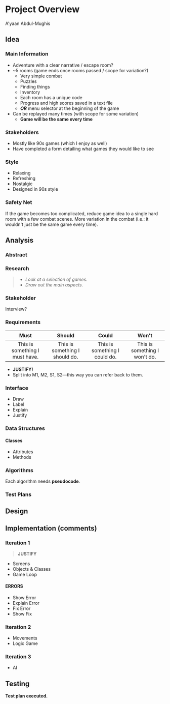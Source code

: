 # Project Overview
A'yaan Abdul-Mughis

[If you can see this, you are a pro.]:#

## Idea

### Main Information
- Adventure with a clear narrative / escape room?
- ~5 rooms (game ends once rooms passed / scope for variation?)
   - Very simple combat
   - Puzzles
   - Finding things
   - Inventory
   - Each room has a unique code
   - Progress and high scores saved in a text file
   - ***OR*** menu selector at the beginning of the game
- Can be replayed many times (with scope for some variation)
    - **Game will be the same every time**
### Stakeholders
- Mostly like 90s games (which I enjoy as well)
- Have completed a form detailing what games they would like to see
### Style
- Relaxing
- Refreshing
- Nostalgic
- Designed in 90s style
### Safety Net
If the game becomes too complicated, reduce game idea to a single hard room with a few combat scenes. More variation in the combat (i.e.: it wouldn't just be the same game every time).

## Analysis

### Abstract

### Research
> - _Look at a selection of games._
> - _Draw out the main aspects._

### Stakeholder
Interview?

### Requirements

|Must|Should|Could|Won't|
|:-:|:-:|:-:|:-:|
|This is something I must have.|This is something I should do.|This is something I could do.|This is something I won't do.|

- **JUSTIFY!**
- Split into M1, M2, S1, S2—this way you can refer back to them.

### Interface
- Draw
- Label
- Explain
- Justify

### Data Structures
#### Classes
- Attributes
- Methods

### Algorithms
Each algorithm needs **pseudocode**.

### Test Plans

## Design

## Implementation (comments)

### Iteration 1
> **JUSTIFY**
- Screens
- Objects & Classes
- Game Loop

#### ERRORS
- Show Error
- Explain Error
- Fix Error
- Show Fix

### Iteration 2
- Movements
- Logic Game

### Iteration 3
- AI

## Testing
**Test plan executed.**
